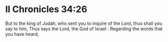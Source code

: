 # II Chronicles 34:26

But to the king of Judah, who sent you to inquire of the Lord, thus shall you say to him, Thus says the Lord, the God of Israel : Regarding the words that you have heard,

